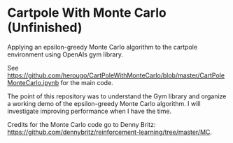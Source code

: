 # Cartpole With Monte Carlo (Unfinished)

Applying an epsilon-greedy Monte Carlo algorithm to the cartpole environment using OpenAIs gym library.

See https://github.com/herougo/CartPoleWithMonteCarlo/blob/master/CartPoleMonteCarlo.ipynb for the main code.

The point of this repository was to understand the Gym library and organize a working demo of the epsilon-greedy Monte Carlo algorithm. I will investigate improving performance when I have the time.

Credits for the Monte Carlo code go to Denny Britz: https://github.com/dennybritz/reinforcement-learning/tree/master/MC.
